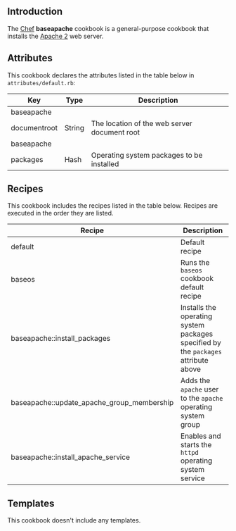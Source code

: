 Introduction
------------

The [Chef] **baseapache** cookbook is a general-purpose cookbook that installs the [Apache 2] web server.

Attributes
----------

This cookbook declares the attributes listed in the table below in `attributes/default.rb`:

| Key            | Type   | Description                                  |
|----------------|--------|----------------------------------------------|
| baseapache
   documentroot  | String | The location of the web server document root |
| baseapache
   packages      | Hash   | Operating system packages to be installed    |

Recipes
-------

This cookbook includes the recipes listed in the table below. Recipes are executed in the order they are listed.

| Recipe                                        | Description                                                                        |
|-----------------------------------------------|------------------------------------------------------------------------------------|
| default                                       | Default recipe                                                                     |
| baseos                                        | Runs the `baseos` cookbook default recipe                                          |
| baseapache::install\_packages                 | Installs the operating system packages specified by the `packages` attribute above |
| baseapache::update\_apache\_group\_membership | Adds the `apache` user to the `apache` operating system group                      |
| baseapache::install\_apache\_service          | Enables and starts the `httpd` operating system service                            |

Templates
---------

This cookbook doesn't include any templates.

  [Chef]: https://www.chef.io/
  [Apache 2]: http://httpd.apache.org/
